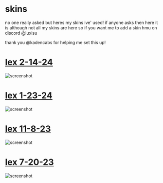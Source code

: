 # skins

 no one really asked but heres my skins ive' used! if anyone asks then here it is although not all my skins are here so if you want me to add a skin hmu on discord @luxisu

 thank you @kadencabs for helping me set this up!

# [lex 2-14-24](https://cdn.discordapp.com/attachments/958170467825504293/1217870413632241704/-_-_Velyria__Azure_Snowfall.osk?ex=66059935&is=65f32435&hm=c75cfc8ecb81431bde600e9579b0a1c110e4aa5f6af5b631bfae8b72a498267f&)
![screenshot](https://media.discordapp.net/attachments/1179570970802008145/1217868520478736495/screenshot812.jpg?ex=66059772&is=65f32272&hm=47032e43729d1a911460094eef732cf721e0821236af1bc2f1dffa2b882ef34c&=&format=webp&width=831&height=467)
<br>

# [lex 1-23-24](https://cdn.discordapp.com/attachments/958170467825504293/1217872164233941148/the_blue_froggy_woggy_skin.osk?ex=66059ad6&is=65f325d6&hm=1b18f6f8ad6ea0b7c16480eb90cbad8a132dbbb507b84373fb8a103ae2c6a9c3&)
![screenshot](https://media.discordapp.net/attachments/1179570970802008145/1217868520721874964/screenshot811.jpg?ex=66059772&is=65f32272&hm=a7d2ddf306f04fac510a119b5292460cd0c25c3d86354464a50d8f3bed6cc67b&=&format=webp&width=831&height=467)
<br>

# [lex 11-8-23](https://cdn.discordapp.com/attachments/1179570970802008145/1217869354691989725/jacerb_bolias_mateo_centered_score_screen.osk?ex=66059839&is=65f32339&hm=f92f160c12bb455f2e2536cd1b5f6bc1587fe6dcf52b6bddef0456d083a5d2bf&)
![screenshot](https://media.discordapp.net/attachments/1179570970802008145/1217869121962774558/image.png?ex=66059801&is=65f32301&hm=e1a41c25f73d84b589e2b360b1defeeb6a94df1884ebb4f53951496c798b2a9c&=&format=webp&quality=lossless&width=806&height=467)
<br>

# [lex 7-20-23](https://cdn.discordapp.com/attachments/958170467825504293/1133053969674027040/onimai.osk?ex=6601943d&is=65ef1f3d&hm=a8b0bd2a775b9d72c786167b6560f0fb597e99612569a42c58df067306a3a0ee&)
![screenshot](https://media.discordapp.net/attachments/1179570970802008145/1217875601529241741/screenshot813.jpg?ex=66059e0a&is=65f3290a&hm=97a92abe18bed4db3431b771e0b6aae3e091d742db1458f787d4d86be2596248&=&format=webp&width=831&height=467)
<br>
